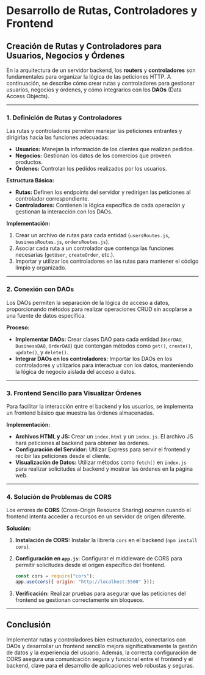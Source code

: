 # Desarrollo de Rutas, Controladores y Frontend

## Creación de Rutas y Controladores para Usuarios, Negocios y Órdenes

En la arquitectura de un servidor backend, los **routers** y **controladores** son fundamentales para organizar la lógica de las peticiones HTTP. A continuación, se describe cómo crear rutas y controladores para gestionar usuarios, negocios y órdenes, y cómo integrarlos con los **DAOs** (Data Access Objects).

---

### 1. Definición de Rutas y Controladores

Las rutas y controladores permiten manejar las peticiones entrantes y dirigirlas hacia las funciones adecuadas:

- **Usuarios:** Manejan la información de los clientes que realizan pedidos.
- **Negocios:** Gestionan los datos de los comercios que proveen productos.
- **Órdenes:** Controlan los pedidos realizados por los usuarios.

**Estructura Básica:**

- **Rutas:** Definen los endpoints del servidor y redirigen las peticiones al controlador correspondiente.
- **Controladores:** Contienen la lógica específica de cada operación y gestionan la interacción con los DAOs.

**Implementación:**

1. Crear un archivo de rutas para cada entidad (`usersRoutes.js`, `businessRoutes.js`, `ordersRoutes.js`).
2. Asociar cada ruta a un controlador que contenga las funciones necesarias (`getUser`, `createOrder`, etc.).
3. Importar y utilizar los controladores en las rutas para mantener el código limpio y organizado.

---

### 2. Conexión con DAOs

Los DAOs permiten la separación de la lógica de acceso a datos, proporcionando métodos para realizar operaciones CRUD sin acoplarse a una fuente de datos específica.

**Proceso:**

- **Implementar DAOs:** Crear clases DAO para cada entidad (`UserDAO`, `BusinessDAO`, `OrderDAO`) que contengan métodos como `get()`, `create()`, `update()`, y `delete()`.
- **Integrar DAOs en los controladores:** Importar los DAOs en los controladores y utilizarlos para interactuar con los datos, manteniendo la lógica de negocio aislada del acceso a datos.

---

### 3. Frontend Sencillo para Visualizar Órdenes

Para facilitar la interacción entre el backend y los usuarios, se implementa un frontend básico que muestra las órdenes almacenadas.

**Implementación:**

- **Archivos HTML y JS:** Crear un `index.html` y un `index.js`. El archivo JS hará peticiones al backend para obtener las órdenes.
- **Configuración del Servidor:** Utilizar Express para servir el frontend y recibir las peticiones desde el cliente.
- **Visualización de Datos:** Utilizar métodos como `fetch()` en `index.js` para realizar solicitudes al backend y mostrar las órdenes en la página web.

---

### 4. Solución de Problemas de CORS

Los errores de **CORS** (Cross-Origin Resource Sharing) ocurren cuando el frontend intenta acceder a recursos en un servidor de origen diferente.

**Solución:**

1. **Instalación de CORS:** Instalar la librería `cors` en el backend (`npm install cors`).
2. **Configuración en `app.js`:** Configurar el middleware de CORS para permitir solicitudes desde el origen específico del frontend.

   ```js
   const cors = require("cors");
   app.use(cors({ origin: "http://localhost:5500" }));
   ```

3. **Verificación:** Realizar pruebas para asegurar que las peticiones del frontend se gestionan correctamente sin bloqueos.

---

## Conclusión

Implementar rutas y controladores bien estructurados, conectarlos con DAOs y desarrollar un frontend sencillo mejora significativamente la gestión de datos y la experiencia del usuario. Además, la correcta configuración de CORS asegura una comunicación segura y funcional entre el frontend y el backend, clave para el desarrollo de aplicaciones web robustas y seguras.
